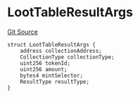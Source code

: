 # LootTableResultArgs
[Git Source](https://github.com/TreasureProject/spellcaster-facets/blob/35a5f7a33e5c726475104b88b7e2a468bb5aa2b7/src/interfaces/IAdvancedCrafting.sol)


```solidity
struct LootTableResultArgs {
    address collectionAddress;
    CollectionType collectionType;
    uint256 tokenId;
    uint256 amount;
    bytes4 mintSelector;
    ResultType resultType;
}
```

